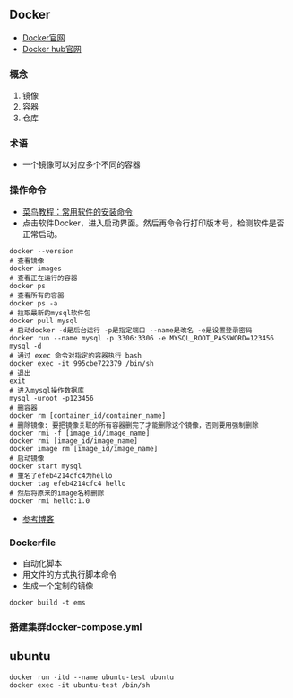 ## Docker
- [Docker官网](https://www.docker.com/)
- [Docker hub官网](https://hub.docker.com/)
### 概念
1. 镜像
2. 容器
3. 仓库
### 术语
- 一个镜像可以对应多个不同的容器
### 操作命令
- [菜鸟教程：常用软件的安装命令](https://www.runoob.com/docker/docker-install-ubuntu.html)
- 点击软件Docker，进入启动界面。然后再命令行打印版本号，检测软件是否正常启动。
```shell
docker --version
# 查看镜像
docker images
# 查看正在运行的容器
docker ps 
# 查看所有的容器
docker ps -a 
# 拉取最新的mysql软件包
docker pull mysql
# 启动docker -d是后台运行 -p是指定端口 --name是改名 -e是设置登录密码
docker run --name mysql -p 3306:3306 -e MYSQL_ROOT_PASSWORD=123456 mysql -d
# 通过 exec 命令对指定的容器执行 bash
docker exec -it 995cbe722379 /bin/sh
# 退出
exit
# 进入mysql操作数据库
mysql -uroot -p123456
# 删容器
docker rm [container_id/container_name]
# 删除镜像: 要把镜像关联的所有容器删完了才能删除这个镜像，否则要用强制删除
docker rmi -f [image_id/image_name]
docker rmi [image_id/image_name] 
docker image rm [image_id/image_name]
# 启动镜像
docker start mysql
# 重名了efeb4214cfc4为hello
docker tag efeb4214cfc4 hello
# 然后将原来的image名称删除
docker rmi hello:1.0
```
- [参考博客](https://blog.csdn.net/shentian885/article/details/106418691/)
### Dockerfile
- 自动化脚本
- 用文件的方式执行脚本命令
- 生成一个定制的镜像
```shell
docker build -t ems
```
### 搭建集群docker-compose.yml
## ubuntu
```shell
docker run -itd --name ubuntu-test ubuntu
docker exec -it ubuntu-test /bin/sh
```
